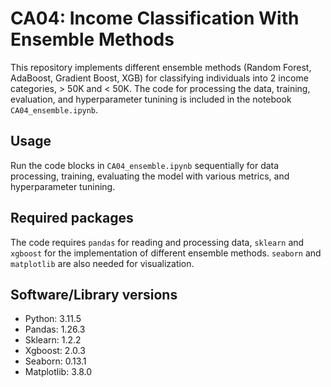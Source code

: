 # CA04: Income Classification With Ensemble Methods

This repository implements different ensemble methods (Random Forest, AdaBoost, Gradient Boost, XGB) for classifying individuals into 2 income categories, > 50K and < 50K. The code for processing the data, training, evaluation, and hyperparameter tunining is included in the notebook `CA04_ensemble.ipynb`.

## Usage

Run the code blocks in `CA04_ensemble.ipynb` sequentially for data processing, training, evaluating the model with various metrics, and hyperparameter tunining.

## Required packages
The code requires `pandas` for reading and processing data, `sklearn` and `xgboost` for the implementation of different ensemble methods. `seaborn` and `matplotlib` are also needed for visualization.

## Software/Library versions
- Python: 3.11.5
- Pandas: 1.26.3
- Sklearn: 1.2.2
- Xgboost: 2.0.3
- Seaborn: 0.13.1
- Matplotlib: 3.8.0